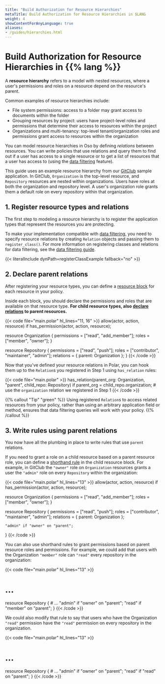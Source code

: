 ```yaml
---
title: "Build Authorization for Resource Hierarchies"
metaTitle: Build Authorization for Resource Hierarchies in $LANG
weight: 4
showContentForAnyLanguage: true
aliases:
- /guides/hierarchies.html
---
```


# Build Authorization for Resource Hierarchies in {{% lang %}}

A **resource hierarchy** refers to a model with nested resources, where a user's permissions and roles on a resource depend on the resource's parent.

Common examples of resource hierarchies include:
- File system permissions: access to a folder may grant access to documents within the folder
- Grouping resources by project: users have project-level roles and permissions that determine their access to resources within the project
- Organizations and multi-tenancy: top-level tenant/organization roles and permissions grant access to resources within the organization


You can model resource hierarchies in Oso by defining *relations* between resources.
You can write policies that use relations and query them to find out if a user has access to a single resource or to get a list of resources that a user has access to (using the [data filtering](guides/data_filtering) feature).

This guide uses an example resource hierarchy from our [GitClub][] sample application.
In GitClub, `Organization` is the top-level resource, and `Repository` resources are nested within organizations.
Users have roles at both the organization and repository level. A user's organization role grants them a default role on every repository within that organization.

[GitClub]: https://github.com/osohq/gitclub

## 1. Register resource types and relations

The first step to modeling a resource hierarchy is to register the application types that represent the resources you are protecting.

To make your implementation compatible with [data filtering](guides/data_filtering), you need to specify resource relations by creating `Relation` objects and passing them to `register_class()`. For more information on registering classes and relations for data filtering, see the [data filtering guide](guides/data_filtering#relations).

<!-- GitClub has three resource types (`Organization`, `Repository`, and `Issue`), which  -->
{{< literalInclude dynPath=registerClassExample
                   fallback="no" >}}

## 2. Declare parent relations

After registering your resource types, you can define a [resource block](reference/polar/polar-syntax#actor-and-resource-blocks) for each resource in your policy.

Inside each block, you should declare the permissions and roles that are available on that resource type.
**For child resource types, also [declare relations](reference/polar/polar-syntax#relation-declarations) to parent resources.**

{{< code file="main.polar" hl_lines="11, 16" >}}
allow(actor, action, resource) if has_permission(actor, action, resource);

resource Organization {
    permissions = ["read", "add_member"];
    roles = ["member", "owner"];
}

resource Repository {
    permissions = ["read", "push"];
    roles = ["contributor", "maintainer", "admin"];
    relations = { parent: Organization };
}
{{< /code >}}

Now that you've defined your resource relations in Polar, you can hook them up to the `Relation`s you registered in Step 1 using `has_relation` rules:

{{< code file="main.polar" >}}
has_relation(parent_org: Organization, "parent", child_repo: Repository) if
    parent_org = child_repo.organization;    # use the `organization` relation we registered in Step 1
{{< /code >}}

{{% callout "Tip" "green" %}}
Using registered `Relation`s to access related resources from your policy, rather than using an arbitrary application field or method, ensures that data filtering queries will work with your policy.
{{% /callout %}}

## 3. Write rules using parent relations

You now have all the plumbing in place to write rules that use `parent` relations.

If you need to grant a role on a child resource based on a parent resource role, you can define a [shorthand rule](reference/polar/polar-syntax#shorthand-rules) in the child resource block. For example, in GitClub the `"owner"` role on `Organization` resources grants a user the `"admin"` role on every `Repository` within the organization:

{{< code file="main.polar" hl_lines="13" >}}
allow(actor, action, resource) if has_permission(actor, action, resource);

resource Organization {
    permissions = ["read", "add_member"];
    roles = ["member", "owner"];
}

resource Repository {
    permissions = ["read", "push"];
    roles = ["contributor", "maintainer", "admin"];
    relations = { parent: Organization };

    "admin" if "owner" on "parent";
}
{{< /code >}}

You can also use shorthand rules to grant permissions based on parent resource roles and permissions.
For example, we could add that users with the Organization `"member"` role can `"read"` every repository in the organization:


{{< code file="main.polar" hl_lines="13" >}}
# ...
resource Repository {
    # ...
    "admin" if "owner" on "parent";
    "read" if "member" on "parent";
}
{{< /code >}}

We could also modify that rule to say that users who have the Organization `"read"` permission have the `"read"` permission on every repository in the organization.

{{< code file="main.polar" hl_lines="13" >}}
# ...
resource Repository {
    # ...
    "admin" if "owner" on "parent";
    "read" if "read" on "parent";
}
{{< /code >}}
